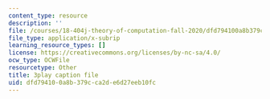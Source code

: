```yaml
---
content_type: resource
description: ''
file: /courses/18-404j-theory-of-computation-fall-2020/dfd794100a8b379cca2de6d27eeb10fc_IycOPFmEQk8.srt
file_type: application/x-subrip
learning_resource_types: []
license: https://creativecommons.org/licenses/by-nc-sa/4.0/
ocw_type: OCWFile
resourcetype: Other
title: 3play caption file
uid: dfd79410-0a8b-379c-ca2d-e6d27eeb10fc
---
```

